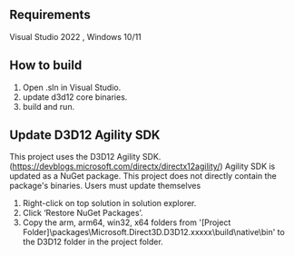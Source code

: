 ## Requirements
Visual Studio 2022 , Windows 10/11

## How to build
1. Open .sln in Visual Studio.
2. update d3d12 core binaries.
3. build and run.
      
## Update D3D12 Agility SDK
This project uses the D3D12 Agility SDK. (https://devblogs.microsoft.com/directx/directx12agility/)
Agility SDK is updated as a NuGet package.
This project does not directly contain the package's binaries. Users must update themselves

1. Right-click on top solution in solution explorer.
2. Click ‘Restore NuGet Packages’.
3. Copy the arm, arm64, win32, x64 folders from '[Project Folder]\packages\Microsoft.Direct3D.D3D12.xxxxx\build\native\bin' to the D3D12 folder in the project folder.
   
